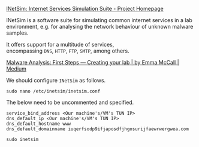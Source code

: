 
[INetSim: Internet Services Simulation Suite - Project Homepage](https://www.inetsim.org/)

INetSim is a software suite for simulating common internet services in a lab environment, e.g. for analysing the network behaviour of unknown malware samples.

It offers support for a multitude of services, encompassing `DNS`, `HTTP`, `FTP`, `SMTP`, among others.

[Malware Analysis: First Steps — Creating your lab | by Emma McCall | Medium](https://medium.com/@xNymia/malware-analysis-first-steps-creating-your-lab-21b769fb2a64)

We should configure `INetSim` as follows.

```shell-session
sudo nano /etc/inetsim/inetsim.conf
```

The below need to be uncommented and specified.

```shell-session
service_bind_address <Our machine's/VM's TUN IP>
dns_default_ip <Our machine's/VM's TUN IP>
dns_default_hostname www
dns_default_domainname iuqerfsodp9ifjaposdfjhgosurijfaewrwergwea.com
```

```shell-session
sudo inetsim 
```